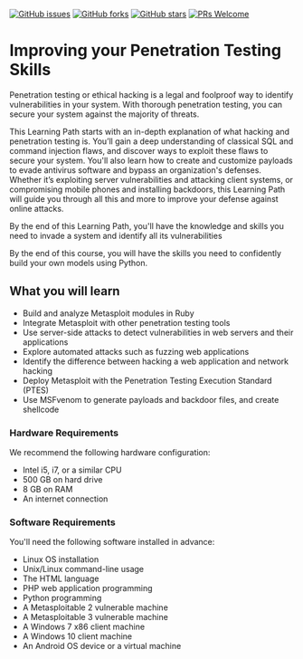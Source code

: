 [![GitHub issues](https://img.shields.io/github/issues/TrainingByPackt/Improving-your-Penetetration-Testing-Skills.svg)](https://github.com/TrainingByPackt/Improving-your-Penetetration-Testing-Skills/issues)
[![GitHub forks](https://img.shields.io/github/forks/TrainingByPackt/Improving-your-Penetetration-Testing-Skills.svg)](https://github.com/TrainingByPackt/Improving-your-Penetetration-Testing-Skills/network)
[![GitHub stars](https://img.shields.io/github/stars/TrainingByPackt/Improving-your-Penetetration-Testing-Skills.svg)](https://github.com/TrainingByPackt/Improving-your-Penetetration-Testing-Skills/stargazers)
[![PRs Welcome](https://img.shields.io/badge/PRs-welcome-brightgreen.svg)](https://github.com/TrainingByPackt/Improving-your-Penetetration-Testing-Skills/pulls)

# Improving your Penetration Testing Skills
Penetration testing or ethical hacking is a legal and foolproof way to identify vulnerabilities in your system. With thorough penetration testing, you can secure your system against the majority of threats.
 
This Learning Path starts with an in-depth explanation of what hacking and penetration testing is. You’ll gain a deep understanding of classical SQL and command injection flaws, and discover ways to exploit these flaws to secure your system. You'll also learn how to create and customize payloads to evade antivirus software and bypass an organization's defenses. Whether it’s exploiting server vulnerabilities and attacking client systems, or compromising mobile phones and installing backdoors, this Learning Path will guide you through all this and more to improve your defense against online attacks.
 
By the end of this Learning Path, you'll have the knowledge and skills you need to invade a system and identify all its vulnerabilities


By the end of this course, you will have the skills you need to confidently build your own models using Python.

## What you will learn
* Build and analyze Metasploit modules in Ruby
* Integrate Metasploit with other penetration testing tools
* Use server-side attacks to detect vulnerabilities in web servers and their applications
* Explore automated attacks such as fuzzing web applications
* Identify the difference between hacking a web application and network hacking
* Deploy Metasploit with the Penetration Testing Execution Standard (PTES)
* Use MSFvenom to generate payloads and backdoor files, and create shellcode


### Hardware Requirements
We recommend the following hardware configuration:
* Intel i5, i7, or a similar CPU
* 500 GB on hard drive
* 8 GB on RAM
* An internet connection


### Software Requirements
You'll need the following software installed in advance:
*	Linux OS installation
*	Unix/Linux command-line usage
*	The HTML language
*	PHP web application programming
*	Python programming
*	A Metasploitable 2 vulnerable machine
*	A Metasploitable 3 vulnerable machine
*	A Windows 7 x86 client machine
*	A Windows 10 client machine
*	An Android OS device or a virtual machine

